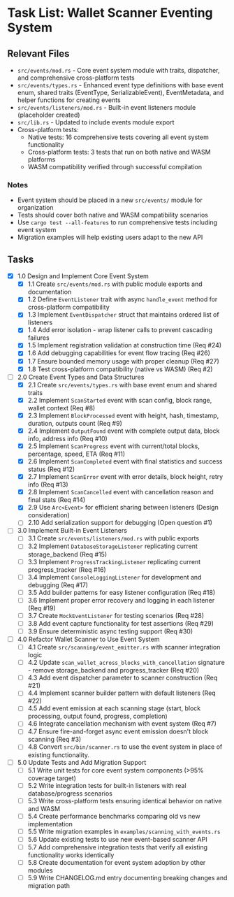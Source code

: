 # Task List: Wallet Scanner Eventing System

## Relevant Files

- `src/events/mod.rs` - Core event system module with traits, dispatcher, and comprehensive cross-platform tests
- `src/events/types.rs` - Enhanced event type definitions with base event enum, shared traits (EventType, SerializableEvent), EventMetadata, and helper functions for creating events
- `src/events/listeners/mod.rs` - Built-in event listeners module (placeholder created)
- `src/lib.rs` - Updated to include events module export
- Cross-platform tests:
  - Native tests: 16 comprehensive tests covering all event system functionality  
  - Cross-platform tests: 3 tests that run on both native and WASM platforms
  - WASM compatibility verified through successful compilation

### Notes

- Event system should be placed in a new `src/events/` module for organization
- Tests should cover both native and WASM compatibility scenarios
- Use `cargo test --all-features` to run comprehensive tests including event system
- Migration examples will help existing users adapt to the new API


## Tasks

- [x] 1.0 Design and Implement Core Event System
  - [x] 1.1 Create `src/events/mod.rs` with public module exports and documentation
  - [x] 1.2 Define `EventListener` trait with async `handle_event` method for cross-platform compatibility
  - [x] 1.3 Implement `EventDispatcher` struct that maintains ordered list of listeners
  - [x] 1.4 Add error isolation - wrap listener calls to prevent cascading failures
  - [x] 1.5 Implement registration validation at construction time (Req #24)
  - [x] 1.6 Add debugging capabilities for event flow tracing (Req #26)
  - [x] 1.7 Ensure bounded memory usage with proper cleanup (Req #27)
  - [x] 1.8 Test cross-platform compatibility (native vs WASM) (Req #2)

- [ ] 2.0 Create Event Types and Data Structures
  - [x] 2.1 Create `src/events/types.rs` with base event enum and shared traits
  - [x] 2.2 Implement `ScanStarted` event with scan config, block range, wallet context (Req #8)
  - [x] 2.3 Implement `BlockProcessed` event with height, hash, timestamp, duration, outputs count (Req #9)
  - [x] 2.4 Implement `OutputFound` event with complete output data, block info, address info (Req #10)
  - [x] 2.5 Implement `ScanProgress` event with current/total blocks, percentage, speed, ETA (Req #11)
  - [x] 2.6 Implement `ScanCompleted` event with final statistics and success status (Req #12)
  - [x] 2.7 Implement `ScanError` event with error details, block height, retry info (Req #13)
  - [x] 2.8 Implement `ScanCancelled` event with cancellation reason and final stats (Req #14)
  - [x] 2.9 Use `Arc<Event>` for efficient sharing between listeners (Design consideration)
  - [ ] 2.10 Add serialization support for debugging (Open question #1)

- [ ] 3.0 Implement Built-in Event Listeners
  - [ ] 3.1 Create `src/events/listeners/mod.rs` with public exports
  - [ ] 3.2 Implement `DatabaseStorageListener` replicating current storage_backend (Req #15)
  - [ ] 3.3 Implement `ProgressTrackingListener` replicating current progress_tracker (Req #16)
  - [ ] 3.4 Implement `ConsoleLoggingListener` for development and debugging (Req #17)
  - [ ] 3.5 Add builder patterns for easy listener configuration (Req #18)
  - [ ] 3.6 Implement proper error recovery and logging in each listener (Req #19)
  - [ ] 3.7 Create `MockEventListener` for testing scenarios (Req #28)
  - [ ] 3.8 Add event capture functionality for test assertions (Req #29)
  - [ ] 3.9 Ensure deterministic async testing support (Req #30)

- [ ] 4.0 Refactor Wallet Scanner to Use Event System
  - [ ] 4.1 Create `src/scanning/event_emitter.rs` with scanner integration logic
  - [ ] 4.2 Update `scan_wallet_across_blocks_with_cancellation` signature - remove storage_backend and progress_tracker (Req #20)
  - [ ] 4.3 Add event dispatcher parameter to scanner construction (Req #21)
  - [ ] 4.4 Implement scanner builder pattern with default listeners (Req #22)
  - [ ] 4.5 Add event emission at each scanning stage (start, block processing, output found, progress, completion)
  - [ ] 4.6 Integrate cancellation mechanism with event system (Req #7)
  - [ ] 4.7 Ensure fire-and-forget async event emission doesn't block scanning (Req #3)
  - [ ] 4.8 Convert `src/bin/scanner.rs` to use the event system in place of existing functionality.

- [ ] 5.0 Update Tests and Add Migration Support
  - [ ] 5.1 Write unit tests for core event system components (>95% coverage target)
  - [ ] 5.2 Write integration tests for built-in listeners with real database/progress scenarios
  - [ ] 5.3 Write cross-platform tests ensuring identical behavior on native and WASM
  - [ ] 5.4 Create performance benchmarks comparing old vs new implementation
  - [ ] 5.5 Write migration examples in `examples/scanning_with_events.rs`
  - [ ] 5.6 Update existing tests to use new event-based scanner API
  - [ ] 5.7 Add comprehensive integration tests that verify all existing functionality works identically
  - [ ] 5.8 Create documentation for event system adoption by other modules
  - [ ] 5.9 Write CHANGELOG.md entry documenting breaking changes and migration path
